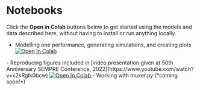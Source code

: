 # Notebooks

Click the **Open in Colab** buttons below to get started using the models and data described here, without having to
install or run anything locally.

- Modelling one performance, generating simulations, and creating plots <a target="_blank" href="https://colab.research.google.com/github/HuwCheston/Jazz-Jitter-Analysis/blob/main/notebooks/0.1-cheston-modelling-one-performance.ipynb">
  <img src="https://colab.research.google.com/assets/colab-badge.svg" alt="Open In Colab"/>
</a>
- Reproducing figures included in [video presentation given at 50th Anniversary SEMPRE Conference, 2022](https://www.youtube.com/watch?v=x2kRgIk0bcw) <a target="_blank" href="https://colab.research.google.com/github/HuwCheston/Jazz-Jitter-Analysis/blob/main/notebooks/0.1-cheston-sempre-video-graphs.ipynb">
  <img src="https://colab.research.google.com/assets/colab-badge.svg" alt="Open In Colab"/>
</a>
- Working with muxer.py (*coming soon!*)

